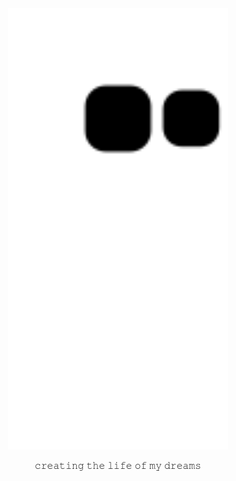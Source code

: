 
<!--
**xtanion/xtanion** is a ✨ _special_ ✨ repository because its `README.md` (this file) appears on your GitHub profile.

Here are some ideas to get you started:

- 🔭 I’m currently working on ...
- 🌱 I’m currently learning ...
- 👯 I’m looking to collaborate on ...
- 🤔 I’m looking for help with ...
- 💬 Ask me about ...
- 📫 How to reach me: ...
- 😄 Pronouns: ...
- ⚡ Fun fact: ...
-->
<!-- ![hmmm](https://github.com/xtanion/xtanion/blob/output/github-contribution-grid-snake.svg) -->
 <div align="center">
  <a href="https://youtu.be/GmCb5ejPZRM">
    <img src="https://github.com/xtanion/xtanion/blob/output/github-contribution-grid-snake.svg" height="70%" width="70%">
  </a>
</div>
<p align="center">𝚌𝚛𝚎𝚊𝚝𝚒𝚗𝚐 𝚝𝚑𝚎 𝚕𝚒𝚏𝚎 𝚘𝚏 𝚖𝚢 𝚍𝚛𝚎𝚊𝚖𝚜</p>


